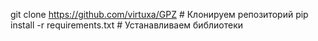 git clone https://github.com/virtuxa/GPZ # Клонируем репозиторий
pip install -r requirements.txt          # Устанавливаем библиотеки

